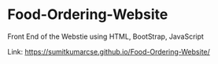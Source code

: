 # Food-Ordering-Website
Front End of the Webstie using HTML, BootStrap, JavaScript

Link: https://sumitkumarcse.github.io/Food-Ordering-Website/
